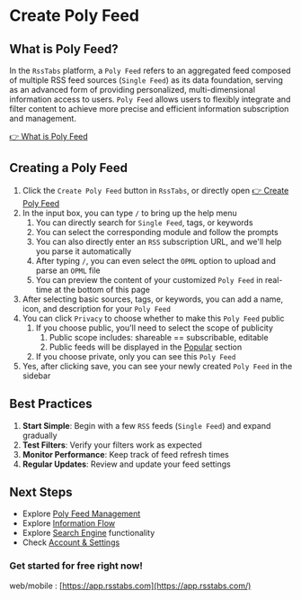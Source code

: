 # Create Poly Feed

## What is Poly Feed?

In the `RssTabs` platform, a `Poly Feed` refers to an aggregated feed composed of multiple RSS feed sources (`Single Feed`) as its data foundation, serving as an advanced form of providing personalized, multi-dimensional information access to users. `Poly Feed` allows users to flexibly integrate and filter content to achieve more precise and efficient information subscription and management.

[👉 What is Poly Feed](../guide/introduction/poly-feed.md)

## Creating a Poly Feed

1. Click the `Create Poly Feed` button in `RssTabs`, or directly open [👉 Create Poly Feed](https://app.rsstabs.com/feed/add)
2. In the input box, you can type `/` to bring up the help menu
   1. You can directly search for `Single Feed`, tags, or keywords
   3. You can select the corresponding module and follow the prompts
   4. You can also directly enter an `RSS` subscription URL, and we'll help you parse it automatically
   5. After typing `/`, you can even select the `OPML` option to upload and parse an `OPML` file
   6. You can preview the content of your customized `Poly Feed` in real-time at the bottom of this page
3. After selecting basic sources, tags, or keywords, you can add a name, icon, and description for your `Poly Feed`
4. You can click `Privacy` to choose whether to make this `Poly Feed` public
   1. If you choose public, you'll need to select the scope of publicity
      1. Public scope includes: shareable == subscribable, editable
      2. Public feeds will be displayed in the [Popular](./popular.md) section
   2. If you choose private, only you can see this `Poly Feed`
5. Yes, after clicking save, you can see your newly created `Poly Feed` in the sidebar

## Best Practices

1. **Start Simple**: Begin with a few `RSS` feeds (`Single Feed`) and expand gradually
2. **Test Filters**: Verify your filters work as expected
3. **Monitor Performance**: Keep track of feed refresh times
4. **Regular Updates**: Review and update your feed settings

## Next Steps

- Explore [Poly Feed Management](../features/manage-poly-feed.md)
- Explore [Information Flow](../features/information.md)
- Explore [Search Engine](../features/search-engine.md) functionality
- Check [Account & Settings](../features/account-settings.md)
### Get started for free right now!
web/mobile : [https://app.rsstabs.com](https://app.rsstabs.com/)


